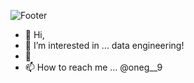 ![Footer](https://capsule-render.vercel.app/api?type=waving&color=auto&height=200&section=footer)
<!---
![yewchung56's GitHub stats](https://github-readme-stats.vercel.app/api?username=yewchung56&show_icons=true&theme=radical)
--->

- 👋 Hi, 
- 👀 I’m interested in ... data engineering!
- 🌱
- 📫 How to reach me ... @oneg__9

<!---
yewchung56/yewchung56 is a ✨ special ✨ repository because its `README.md` (this file) appears on your GitHub profile.
You can click the Preview link to take a look at your changes.
--->
